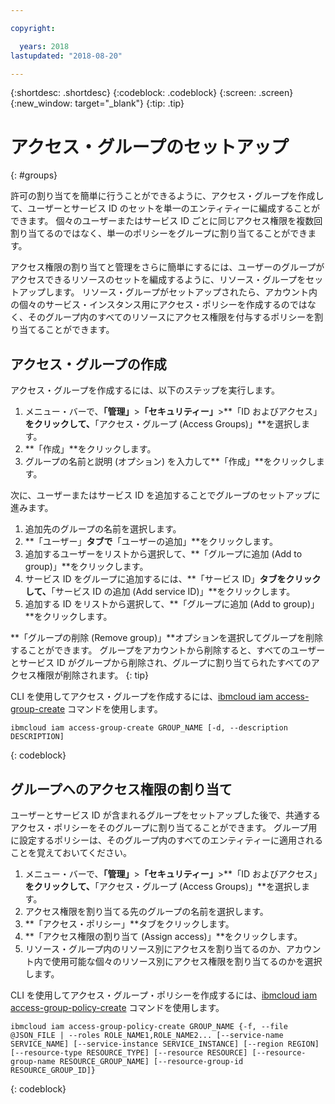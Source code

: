 ```yaml
---

copyright:

  years: 2018
lastupdated: "2018-08-20"

---
```


{:shortdesc: .shortdesc}
{:codeblock: .codeblock}
{:screen: .screen}
{:new_window: target="_blank"}
{:tip: .tip}


# アクセス・グループのセットアップ
{: #groups}

許可の割り当てを簡単に行うことができるように、アクセス・グループを作成して、ユーザーとサービス ID のセットを単一のエンティティーに編成することができます。 個々のユーザーまたはサービス ID ごとに同じアクセス権限を複数回割り当てるのではなく、単一のポリシーをグループに割り当てることができます。

アクセス権限の割り当てと管理をさらに簡単にするには、ユーザーのグループがアクセスできるリソースのセットを編成するように、リソース・グループをセットアップします。 リソース・グループがセットアップされたら、アカウント内の個々のサービス・インスタンス用にアクセス・ポリシーを作成するのではなく、そのグループ内のすべてのリソースにアクセス権限を付与するポリシーを割り当てることができます。  

## アクセス・グループの作成

アクセス・グループを作成するには、以下のステップを実行します。

1. メニュー・バーで、**「管理」**&gt;**「セキュリティー」**&gt;**「ID およびアクセス」**をクリックして、**「アクセス・グループ (Access Groups)」**を選択します。
2. **「作成」**をクリックします。
3. グループの名前と説明 (オプション) を入力して**「作成」**をクリックします。

次に、ユーザーまたはサービス ID を追加することでグループのセットアップに進みます。

1. 追加先のグループの名前を選択します。
2. **「ユーザー」**タブで**「ユーザーの追加」**をクリックします。 
3. 追加するユーザーをリストから選択して、**「グループに追加 (Add to group)」**をクリックします。
4. サービス ID をグループに追加するには、**「サービス ID」**タブをクリックして、**「サービス ID の追加 (Add service ID)」**をクリックします。
5. 追加する ID をリストから選択して、**「グループに追加 (Add to group)」**をクリックします。

**「グループの削除 (Remove group)」**オプションを選択してグループを削除することができます。 グループをアカウントから削除すると、すべてのユーザーとサービス ID がグループから削除され、グループに割り当てられたすべてのアクセス権限が削除されます。
{: tip}

CLI を使用してアクセス・グループを作成するには、[ibmcloud iam access-group-create](/docs/cli/reference/ibmcloud/cli_api_policy.html#ibmcloud_iam_access_group_create) コマンドを使用します。
```
ibmcloud iam access-group-create GROUP_NAME [-d, --description DESCRIPTION]
```
{: codeblock}


## グループへのアクセス権限の割り当て

ユーザーとサービス ID が含まれるグループをセットアップした後で、共通するアクセス・ポリシーをそのグループに割り当てることができます。 グループ用に設定するポリシーは、そのグループ内のすべてのエンティティーに適用されることを覚えておいてください。

1. メニュー・バーで、**「管理」**&gt;**「セキュリティー」**&gt;**「ID およびアクセス」**をクリックして、**「アクセス・グループ (Access Groups)」**を選択します。
2. アクセス権限を割り当てる先のグループの名前を選択します。 
3. **「アクセス・ポリシー」**タブをクリックします。
4. **「アクセス権限の割り当て (Assign access)」**をクリックします。 
5. リソース・グループ内のリソース別にアクセスを割り当てるのか、アカウント内で使用可能な個々のリソース別にアクセス権限を割り当てるのかを選択します。

CLI を使用してアクセス・グループ・ポリシーを作成するには、[ibmcloud iam access-group-policy-create](/docs/cli/reference/ibmcloud/cli_acct_org_role.html#ibmcloud_iam_access_group_policy_create) コマンドを使用します。
```
ibmcloud iam access-group-policy-create GROUP_NAME {-f, --file @JSON_FILE | --roles ROLE_NAME1,ROLE_NAME2... [--service-name SERVICE_NAME] [--service-instance SERVICE_INSTANCE] [--region REGION] [--resource-type RESOURCE_TYPE] [--resource RESOURCE] [--resource-group-name RESOURCE_GROUP_NAME] [--resource-group-id RESOURCE_GROUP_ID]}
```
{: codeblock}
